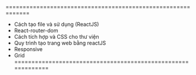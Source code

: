 =============================================================
+ Cách tạo file và sử dụng (ReactJS)
+ React-router-dom
+ Cách tích hợp và CSS cho thư viện
+ Quy trình tạo trang web bằng reactJS
+ Responsive
+ Grid
=============================================================